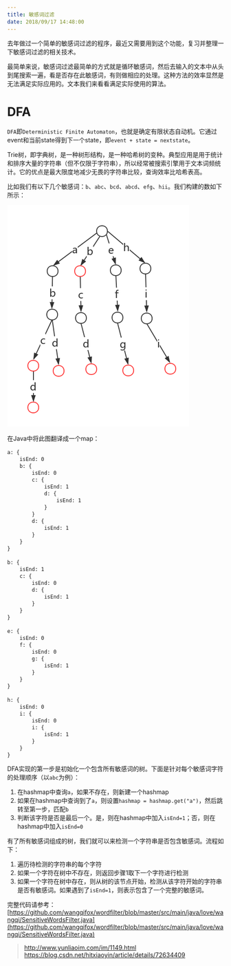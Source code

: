 ```yaml
---
title: 敏感词过滤
date: 2018/09/17 14:48:00
---
```


去年做过一个简单的敏感词过滤的程序，最近又需要用到这个功能，复习并整理一下敏感词过滤的相关技术。

<!-- more -->

最简单来说，敏感词过滤最简单的方式就是循环敏感词，然后去输入的文本中从头到尾搜索一遍，看是否存在此敏感词，有则做相应的处理。这种方法的效率显然是无法满足实际应用的。文本我们来看看满足实际使用的算法。

# DFA

`DFA`即`Deterministic Finite Automaton`，也就是确定有限状态自动机。它通过event和当前state得到下一个state，即`event + state = nextstate`。

Trie树，即字典树，是一种树形结构，是一种哈希树的变种。典型应用是用于统计和排序大量的字符串（但不仅限于字符串），所以经常被搜索引擎用于文本词频统计。它的优点是最大限度地减少无畏的字符串比较，查询效率比哈希表高。

比如我们有以下几个敏感词：`b`、`abc`、`bcd`、`abcd`、`efg`、`hii`。我们构建的数如下所示：

![trie](media/trie.png)

在Java中将此图翻译成一个map：

```
a: {
    isEnd: 0
    b: {
        isEnd: 0
        c: {
            isEnd: 1
            d: {
                isEnd: 1
            }
        }
        d: {
            isEnd: 1
        }
    }
}

b: {
    isEnd: 1
    c: {
        isEnd: 0
        d: {
            isEnd: 1
        }
    }
}

e: {
    isEnd: 0
    f: {
        isEnd: 0
        g: {
            isEnd: 1
        }
    }
}

h: {
    isEnd: 0
    i: {
        isEnd: 0
        i: {
            isEnd: 1
        }
    }
}
```

DFA实现的第一步是初始化一个包含所有敏感词的树。下面是针对每个敏感词字符的处理顺序（以`abc`为例）：

1. 在hashmap中查询`a`，如果不存在，则新建一个hashmap
2. 如果在hashmap中查询到了`a`，则设置`hashmap = hashmap.get("a")`，然后跳转至第一步，匹配`b`
3. 判断该字符是否是最后一个。是，则在hashmap中加入`isEnd=1`；否，则在hashmap中加入`isEnd=0`

有了所有敏感词组成的树，我们就可以来检测一个字符串是否包含敏感词。流程如下：

1. 遍历待检测的字符串的每个字符
2. 如果一个字符在树中不存在，则返回步骤1取下一个字符进行检测
3. 如果一个字符在树中存在，则从树的该节点开始，检测从该字符开始的字符串是否有敏感词。如果遇到了`isEnd=1`，则表示包含了一个完整的敏感词。

完整代码请参考：[https://github.com/wangqifox/wordfilter/blob/master/src/main/java/love/wangqi/SensitiveWordsFilter.java](https://github.com/wangqifox/wordfilter/blob/master/src/main/java/love/wangqi/SensitiveWordsFilter.java)







































> http://www.yunliaoim.com/im/1149.html
> https://blog.csdn.net/hitxiaoyin/article/details/72634409


